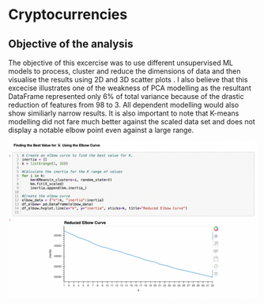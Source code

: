 # Cryptocurrencies

## Objective of the analysis 
The objective of this excercise was to use different unsupervised ML models to process, cluster and reduce the dimensions of data and then visualise the results using 2D and 3D scatter plots . I also believe that this excecise illustrates one of the weakness of PCA modelling as the resultant DataFrame represented only 6% of total variance because of the drastic reduction of features from 98 to 3. All dependent modelling would also show similiarly narrow results. 
It is also important to note that K-means modelling did not fare much better against the scaled data set and does not display a notable elbow point even against a large range. 

![screenshot](Challenge/K_means.png)